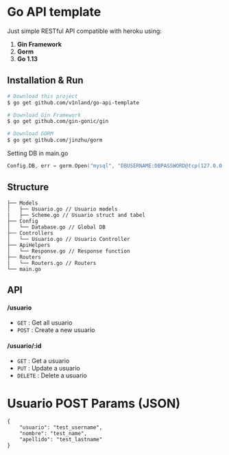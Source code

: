 # Go API template

Just simple RESTful API compatible with heroku using:

1. **Gin Framework**
2. **Gorm**
3. **Go 1.13**

## Installation & Run
```bash
# Download this project
$ go get github.com/v1nland/go-api-template

# Download Gin Framework
$ go get github.com/gin-gonic/gin

# Download GORM
$ go get github.com/jinzhu/gorm
```

Setting DB in main.go
```go
Config.DB, err = gorm.Open("mysql", "DBUSERNAME:DBPASSWORD@tcp(127.0.0.1:3306)/DBNAME?charset=utf8&parseTime=True&loc=Local")
```

## Structure
```
├── Models
│   ├── Usuario.go // Usuario models
|	├── Scheme.go // Usuario struct and tabel
├── Config
│   └── Database.go // Global DB
├── Controllers
│   └── Usuario.go // Usuario Controller
├── ApiHelpers
│   └── Response.go // Response function
├── Routers
|   └── Routers.go // Routers
└── main.go
```

## API

#### /usuario
* `GET` : Get all usuario
* `POST` : Create a new usuario

#### /usuario/:id
* `GET` : Get a usuario
* `PUT` : Update a usuario
* `DELETE` : Delete a usuario

# Usuario POST Params (JSON)
```
{
	"usuario": "test_username",
	"nombre": "test_name",
	"apellido": "test_lastname"
}
```
